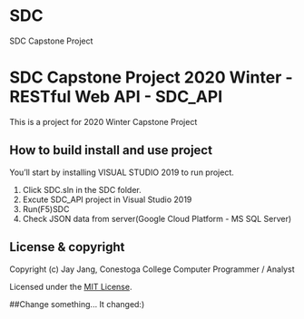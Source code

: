 # SDC
SDC Capstone Project

# SDC Capstone Project 2020 Winter - RESTful Web API - SDC_API
This is a project for 2020 Winter Capstone Project

## How to build install and use project

You’ll start by installing VISUAL STUDIO 2019 to run project.

1. Click SDC.sln in the SDC folder.
2. Excute SDC_API project in Visual Studio 2019
3. Run(F5)SDC
4. Check JSON data from server(Google Cloud Platform - MS SQL Server)

## License & copyright

Copyright (c) Jay Jang, Conestoga College Computer Programmer / Analyst

Licensed under the [MIT License](LICENSE).

##Change something...
It changed:)